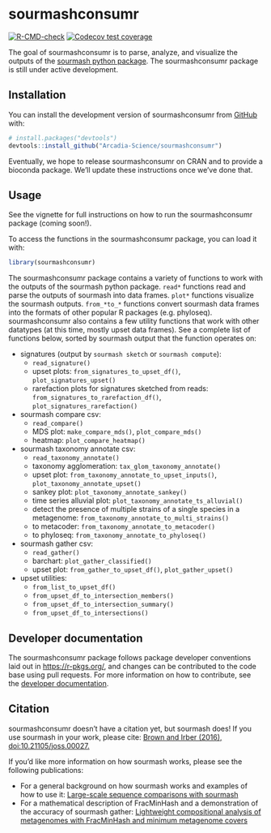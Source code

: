 
<!-- README.md is generated from README.Rmd. Please edit that file -->

# sourmashconsumr

<!-- badges: start -->

[![R-CMD-check](https://github.com/Arcadia-Science/sourmashconsumr/actions/workflows/check-standard.yaml/badge.svg)](https://github.com/Arcadia-Science/sourmashconsumr/actions/workflows/check-standard.yaml)
[![Codecov test
coverage](https://codecov.io/gh/Arcadia-Science/sourmashconsumr/branch/main/graph/badge.svg)](https://app.codecov.io/gh/Arcadia-Science/sourmashconsumr?branch=main)
<!-- badges: end -->

The goal of sourmashconsumr is to parse, analyze, and visualize the
outputs of the [sourmash python
package](https://sourmash.readthedocs.io/en/latest/). The
sourmashconsumr package is still under active development.

## Installation

You can install the development version of sourmashconsumr from
[GitHub](https://github.com/) with:

``` r
# install.packages("devtools")
devtools::install_github("Arcadia-Science/sourmashconsumr")
```

Eventually, we hope to release sourmashconsumr on CRAN and to provide a
bioconda package. We’ll update these instructions once we’ve done that.

## Usage

See the vignette for full instructions on how to run the sourmashconsumr
package (coming soon!).

To access the functions in the sourmashconsumr package, you can load it
with:

``` r
library(sourmashconsumr)
```

The sourmashconsumr package contains a variety of functions to work with
the outputs of the sourmash python package. `read*` functions read and
parse the outputs of sourmash into data frames. `plot*` functions
visualize the sourmash outputs. `from_*to_*` functions convert sourmash
data frames into the formats of other popular R packages
(e.g. phyloseq). sourmashconsumr also contains a few utility functions
that work with other datatypes (at this time, mostly upset data frames).
See a complete list of functions below, sorted by sourmash output that
the function operates on:

- signatures (output by `sourmash sketch` or `sourmash compute`):
  - `read_signature()`
  - upset plots: `from_signatures_to_upset_df()`,
    `plot_signatures_upset()`
  - rarefaction plots for signatures sketched from reads:
    `from_signatures_to_rarefaction_df()`,
    `plot_signatures_rarefaction()`
- sourmash compare csv:
  - `read_compare()`
  - MDS plot: `make_compare_mds()`, `plot_compare_mds()`
  - heatmap: `plot_compare_heatmap()`
- sourmash taxonomy annotate csv:
  - `read_taxonomy_annotate()`
  - taxonomy agglomeration: `tax_glom_taxonomy_annotate()`
  - upset plot: `from_taxonomy_annotate_to_upset_inputs()`,
    `plot_taxonomy_annotate_upset()`
  - sankey plot: `plot_taxonomy_annotate_sankey()`
  - time series alluvial plot: `plot_taxonomy_annotate_ts_alluvial()`
  - detect the presence of multiple strains of a single species in a
    metagenome: `from_taxonomy_annotate_to_multi_strains()`
  - to metacoder: `from_taxonomy_annotate_to_metacoder()`
  - to phyloseq: `from_taxonomy_annotate_to_phyloseq()`
- sourmash gather csv:
  - `read_gather()`
  - barchart: `plot_gather_classified()`
  - upset plot: `from_gather_to_upset_df()`, `plot_gather_upset()`
- upset utilities:
  - `from_list_to_upset_df()`
  - `from_upset_df_to_intersection_members()`
  - `from_upset_df_to_intersection_summary()`
  - `from_upset_df_to_intersections()`

## Developer documentation

The sourmashconsumr package follows package developer conventions laid
out in <https://r-pkgs.org/>, and changes can be contributed to the code
base using pull requests. For more information on how to contribute, see
the [developer documentation](devdoc.md).

## Citation

sourmashconsumr doesn’t have a citation yet, but sourmash does! If you
use sourmash in your work, please cite: [Brown and Irber (2016),
doi:10.21105/joss.00027.](https://joss.theoj.org/papers/10.21105/joss.00027)

If you’d like more information on how sourmash works, please see the
following publications:

- For a general background on how sourmash works and examples of how to
  use it: [Large-scale sequence comparisons with
  sourmash](https://f1000research.com/articles/8-1006/v1)
- For a mathematical description of FracMinHash and a demonstration of
  the accuracy of sourmash gather: [Lightweight compositional analysis
  of metagenomes with FracMinHash and minimum metagenome
  covers](https://www.biorxiv.org/content/10.1101/2022.01.11.475838v2.abstract)
